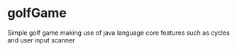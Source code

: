 # golfGame
Simple golf game making use of java language core features such as cycles and user input scanner
